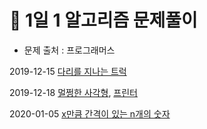 # 👀 1일 1 알고리즘 문제풀이

* 문제 출처 : 프로그래머스 

2019-12-15 [다리를 지나는 트럭](https://github.com/hyejineee/Algorithm-With-Kotlin/tree/master/1algorithm-1day/passing-truck)


2019-12-18 [멀쩡한 사각형](https://github.com/hyejineee/Algorithm-With-Kotlin/tree/master/1algorithm-1day/fine-rectangle), [프린터](https://github.com/hyejineee/Algorithm-With-Kotlin/tree/master/1algorithm-1day/printer)

2020-01-05 [x만큼 간격이 있는 n개의 숫자](https://github.com/hyejineee/Algorithm/tree/master/1algorithm-1day/javascript/n-numbers)
